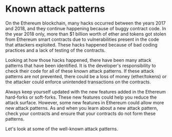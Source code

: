 # Known attack patterns

On the Ethereum blockchain, many hacks occurred between the years 2017 and 2018, and they continue happening because of buggy contract code. In the year 2018 only, more than $1 billion worth of ether and tokens got stolen from Ethereum smart contracts due to vulnerabilities present in the code that attackers exploited. These hacks happened because of bad coding practices and a lack of testing of the contracts.

Looking at how those hacks happened, there have been many attack patterns that have been identified. It is the developer's responsibility to check their code for all of these known attack patterns. If these attack patterns are not prevented, there could be a loss of money (ether/tokens) or the attacker could enforce unintended transactions on the contracts.

Always keep yourself updated with the new features added in the Ethereum hard-forks or soft-forks. These new features could help you reduce the attack surface. However, some new features in Ethereum could allow more new attack patterns. As and when you learn about a new attack pattern, check your contracts and ensure that your contracts do not form these patterns.

Let's look at some of the well-known attack patterns.
